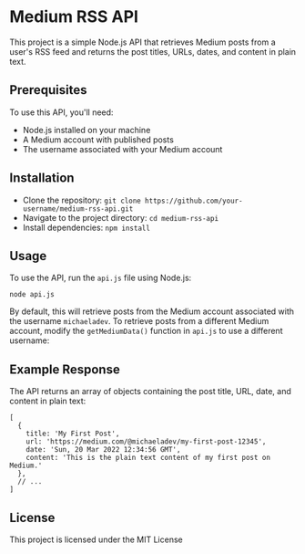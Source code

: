# Medium RSS API

This project is a simple Node.js API that retrieves Medium posts from a user's RSS feed and returns the post titles, URLs, dates, and content in plain text.

## Prerequisites

To use this API, you'll need:

- Node.js installed on your machine
- A Medium account with published posts
- The username associated with your Medium account

## Installation

- Clone the repository: `git clone https://github.com/your-username/medium-rss-api.git`
- Navigate to the project directory: `cd medium-rss-api`
- Install dependencies: `npm install`

## Usage

To use the API, run the `api.js` file using Node.js:

```
node api.js
```
By default, this will retrieve posts from the Medium account associated with the username `michaeladev`. To retrieve posts from a different Medium account, modify the `getMediumData()` function in `api.js` to use a different username:

## Example Response

The API returns an array of objects containing the post title, URL, date, and content in plain text:

```
[
  {
    title: 'My First Post',
    url: 'https://medium.com/@michaeladev/my-first-post-12345',
    date: 'Sun, 20 Mar 2022 12:34:56 GMT',
    content: 'This is the plain text content of my first post on Medium.'
  },
  // ...
]
```

## License

This project is licensed under the MIT License 